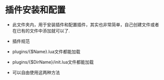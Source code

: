 # 插件安装和配置

- 此文件夹内，用于安装插件和配置插件，其实也非常简单，自己创建文件或者在已有的文件中添加就可以了.

- 插件规范

- plugins/{$Name}.lua文件都能加载

- plugins/{$DirName}/init.lua文件都能加载

- 可以自由使用这两种方法
